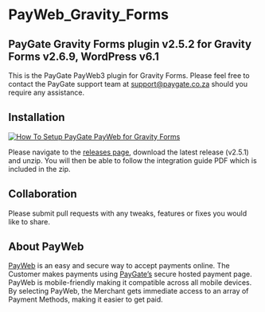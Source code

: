 # PayWeb_Gravity_Forms

## PayGate Gravity Forms plugin v2.5.2 for Gravity Forms v2.6.9, WordPress v6.1

This is the PayGate PayWeb3 plugin for Gravity Forms. Please feel free to contact the PayGate support team at
support@paygate.co.za should you require any assistance.

## Installation

[![How To Setup PayGate PayWeb for Gravity Forms](https://appinlet.com/wp-content/uploads/2021/01/How-To-Setup-PayGate-PayWeb-for-Gravity-Forms.jpg)](https://www.youtube.com/watch?v=r5nx1EfyOlo "How To Setup PayGate PayWeb for Gravity Forms")

Please navigate to the [releases page](https://github.com/PayGate/PayWeb_Gravity_Forms/releases), download the latest
release (v2.5.1) and unzip. You will then be able to follow the integration guide PDF which is included in the zip.

## Collaboration

Please submit pull requests with any tweaks, features or fixes you would like to share.

## About PayWeb

[PayWeb](https://www.paygate.co.za/paygate-products/payweb/) is an easy and secure way to accept payments online. The
Customer makes payments using [PayGate’s](https://www.paygate.co.za/) secure hosted payment page. PayWeb is
mobile-friendly making it compatible across all mobile devices. By selecting PayWeb, the Merchant gets immediate access
to an array of Payment Methods, making it easier to get paid.
